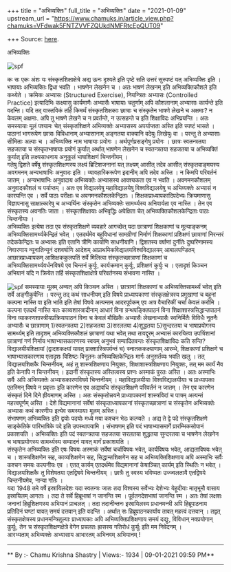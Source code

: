 +++
title = "अभिव्यक्तिः"
full_title = "अभिव्यक्तिः"
date = "2021-01-09"
upstream_url = "https://www.chamuks.in/article_view.php?chamuks=VFdwak5FNTZVVFZQUkdNMFRtcEpQUT09"

+++
Source: [here](https://www.chamuks.in/article_view.php?chamuks=VFdwak5FNTZVVFZQUkdNMFRtcEpQUT09).

अभिव्यक्तिः 



![spf](article_img/CHAMU-1610209775jethat_123.jpg)

कः सः एकः अंशः यः संस्कृतशिक्षाक्षेत्रे अद्य ऊनः दृश्यते इति पृष्टे सति
उत्तरं सुस्पष्टं यत् अभिव्यक्तिः इति । भाषायाः अभिव्यक्तिः द्विधा भवति ।
भाषणेन लेखनेन च । अतः भाषणं लेखनम् इति अभिव्यक्तिकौशले इति कथ्येते ।
क्रमिकः अभ्यासः (Structured Exercise), नियन्त्रितः अभ्यासः (Controlled
Practice) इत्यादिभिः कक्ष्यासु कार्यमाणैः अभ्यासैः भाषायाः चतुर्णाम् अपि
कौशलानाम् अभ्यासाः कार्यन्ते इति वदन्ति। यदि तद् वास्तविकं तर्हि किमर्थं
संस्कृतशिक्षकाः छात्राः च संस्कृतेन भाषणे लेखने च अक्षमाः? न केवलम्
अक्षमाः. अपि तु भाषणे लेखने च न प्रवर्तन्ते, न उत्सहन्ते च इति
शिक्षाविदः अभिप्रयन्ति । अतः समस्यायाः मूलं पश्यामः चेत् संस्कृतशिक्षणे
अभिव्यक्तेः अभ्यासस्य अपर्याप्तता अस्ति इति स्पष्टं भासते ।  
पाठानां भागरूपेण छात्राः विविधानाम् अभ्यासानाम् अङ्गतया वाक्यानि वदेयुः
लिखेयुः वा । परन्तु ते अभ्यासाः सीमिताः अल्पाः च । अभिव्यक्तिः नाम
भाषायाः प्रयोगः । अर्थपूर्णप्रसङ्गेषु प्रयोगः । छात्रः स्वतन्त्रतया
सहजतया च संस्कृतभाषायाः प्रयोगं कुर्यात् अर्थात् भाषणेन लेखनेन च
स्वतन्त्रतया सहजतया च अभिव्यक्तिं कुर्यात् इति लक्ष्यसाधनाय अनुकूलं
भाषाशिक्षणं चिन्तनीयम् ।  
गतेषु द्विशते वर्षेषु संस्कृतशिक्षणस्य लक्ष्यं ब्रिटिशजनानां यत्
लक्ष्यम् आसीत् तदेव आसीत् संस्कृतवाङ्मयस्य अवगमनम् अन्यभाषाभिः अनुवादः
इति । व्यावहारिकरूपेण इदानीम् अपि तदेव अस्ति । न किमपि परिवर्तनं जातम् ।
अन्यभाषाभिः अनुवादाय अभिव्यक्तेः अभ्यासस्य आवश्यकता एव न भवति ।
अवगमनकौशलम् अनुवादकौशलं च पर्याप्तम् । अतः एव विद्यालयेषु महाविद्यालयेषु
विश्वविद्यालयेषु च अभिव्यक्तेः अभ्यासं न कारयन्ति एव । सर्वे पाठाः
परीक्षाः च अवगमनकौशलकेन्द्रिताः । शिक्षकप्राध्यापकादिपदेभ्यः क्रियमाणासु
विज्ञापनासु साक्षात्कारेषु च अभ्यर्थिनः संस्कृतेन अभिव्यक्तेः
सामर्थ्यस्य अनिवार्यता एव नास्ति । तेन एव संस्कृतस्य अवनतिः जाता ।
संस्कृतशिक्षायाः अभिवृद्धिः अपेक्षिता चेत् अभिव्यक्तिकौशलकेन्द्रिताः
पाठाः चिन्तनीयाः ।  
अभिव्यक्तिः इत्येषा तदा एव संस्कृतशिक्षणे व्यवहारे आगच्छेत् यदा
छात्राणां शिक्षकाणां च मूल्याङ्कनम् अभिव्यक्तिसामर्थ्यकेन्द्रितं भवेत् ।
एतदर्थमेव बहुविधानां सामग्रीणां निर्माणं शिक्षकाणां प्रशिक्षणं छात्राणां
निरन्तरं तदेककेन्द्रितः च अभ्यासः इति एतानि त्रीणि कार्याणि साधनीयानि।
द्विशतस्य वर्षाणां दुर्नीतेः दुष्परिणामस्य निवारणाय न्यूनातिन्यूनं
दशवर्षाणि आदेशम् आप्राथमिकविद्यालयविश्वविद्यालयम् आबालपण्डितम्
आछात्रप्राध्यापकम् आशिक्षककुलपतिं सर्वे मिलित्वा संस्कृतच्छात्राणां
शिक्षकाणां च अभिव्यक्तिसामर्थ्यवर्धनविषये एव चिन्तनं कुर्युः,
कार्यक्रमान् कुर्युः, प्रशिक्षणं कुर्युः च । एतादृशं किञ्चन अभियानं यदि
न क्रियेत तर्हि संस्कृतशिक्षाक्षेत्रे परिवर्तनस्य संभावना नास्ति ।  
  
  
![spf](article_img/CHAMUKS-1610209775CHAMU-1610209775jethat_123.jpg)
समस्यायाः मूलम् अन्यत् अपि किञ्चन अस्ति । छात्राणां शिक्षकाणां च
अभिव्यक्तिसामर्थ्यं भवेत् इति सर्वे अङ्गीकुर्वन्ति । परन्तु तद् कथं
साधनीयम् इति विषये प्राध्यापकाणां संस्कृतक्षेत्रस्य प्रमुखाणां च बहूनां
कल्पना नास्ति वा इति भाति इति तेषां विषये अत्यन्तम् आदरपूर्वकम् एव अत्र
वैचारिकीं चर्चां केवलं करोमि । कल्पना एतदर्थं नास्ति यतः
काव्यशास्त्रादीनाम् आधारं विना ग्रन्थपङ्क्तिपाठनं विना
शिक्षाशास्त्रसिद्धान्तपाठनं विना व्याकरणशास्त्रीयप्रक्रियापाठनं विना च
केवलं मौखिकैः अभ्यासैः लेखनाभ्यासैः स्वनिर्मितैः विविधैः नूतनैः अभ्यासैः
च छात्राणाम् 1)स्वतन्त्रतया 2)सहजतया 3)सरलतया 4)शुद्धतया 5)सुन्दरतया च
भाषाप्रयोगस्य सामर्थ्यम् इति तादृशम् अभिव्यक्तिकौशलं छात्राणां यथा भवेत्
तथा तावद्दूरम् अभ्यासं कारयित्वा उपत्रिंशानां छात्राणां गणं निर्माय
भाषाभ्यासकारणस्य स्वयम् अनुभवं सम्पादितवन्तः संस्कृतशिक्षाविदः कति
सन्ति? विद्यालयीयशिक्षायां (द्वादशकक्ष्यां यावत् प्राक्शास्त्रिपर्यन्तं
च) स्नातककक्ष्याणाम् आरम्भे, शिक्षकाणां प्रशिक्षणे च भाषाभ्यासकारणाय
एतादृशः विशिष्टः विनूतनः अभिव्यक्तिकेन्द्रितः मार्गः अनुसर्तव्यः भवति
खलु । तत् विद्यालयशिक्षकैः चिन्तनीयम्, अहं तु शास्त्रशिक्षणाय नियुक्तः,
शिक्षाशास्त्रशिक्षणाय नियुक्तः, तत् मम कार्यं नैव इति केनापि न
चिन्तनीयम् । इदानीं संस्कृतस्य अस्तित्वस्य प्रश्नः अस्माकं पुरतः अस्ति ।
अतः अस्माभिः सर्वैः अपि अभिव्यक्तेः अभ्यासकारणविषये चिन्तनीयम् ।
महाविद्यालयीयाः विश्वविद्यालयीयाः च प्राध्यापकाः एतस्मिन् विषये न
प्रवृत्ताः इति कारणेन एव अद्यावधि संस्कृतशिक्षणे परिवर्तनं न जातम् । तेन
एव कारणेन संस्कृतं दिने दिने ह्रीयमाणम् अस्ति । अतः संस्कृतोन्नयने
प्राध्यापकानां शास्त्रविदां च पात्रम् अत्यन्तं महत्त्वपूर्णम् अस्ति ।
देशे विद्यमानानां सर्वेषां संस्कृताध्यापकानां संस्कृतच्छात्राणां च
संस्कृतेन अभिव्यक्तेः अभ्यासः कथं कारणीयः इत्येव समस्यायाः मूलम्
अस्ति।  
संभाषणम् अभिव्यक्तिः इति द्वयोः पदयोः मध्ये मया कश्चन भेदः कल्प्यते ।
अद्य ते द्वे पदे संस्कृतशिक्षणे साङ्केतिके पारिभाषिके पदे इति
उपस्थापयामि । संभाषणम् इति पदं भाषाभ्यासमार्गे प्रारम्भिकसोपानं
प्रकाशयति । अभिव्यक्तिः इति पदं स्वतन्त्रतया सहजतया सरलतया शुद्धतया
सुन्दरतया च भाषणेन लेखनेन च भाषाप्रयोगस्य सामर्थ्यस्य सम्पादनं यावत्
मार्गं प्रकाशयति ।  
संस्कृतेन अभिव्यक्तिः इति एषः विषयः अस्माकं सर्वेषां चर्चाविषयः भवेत्,
कार्यविषयः भवेत्, आद्यताविषयः भवेत् च । शास्त्रशिक्षणेन सह,
काव्यशिक्षणेन सह, सिद्धान्तशिक्षणेन सह च अभिव्यक्तिशिक्षणाय अपि अस्माभिः
सर्वैः कश्चन समयः कल्पनीयः एव । एतत् कार्यम् एतदर्थमेव विद्यमानानां
केषाञ्चित् कार्यम् इति स्थितिः न भवेत् । विद्यालयशिक्षकैः तु विशेषतया
एतद्विषये चिन्तनीयम् । छात्रैः तु स्वस्य भविष्यतः उज्ज्वलतायै एतद्विषये
चिन्तनीयमेव, नान्या गतिः ।  
यदा 1948 तमे वर्षे इस्रायिलदेशः यदा स्वतन्त्रः जातः तदा विश्वस्य
सर्वेभ्यः देशेभ्यः येहूदीयाः मातृभूमौ वासाय इस्रायिलम् आगताः । तदा ते
सर्वे हिब्रूभाषां न जानन्ति स्म । पूर्वतनदेशभाषां जानन्ति स्म । अतः
तेषां लक्षशः जनानां हिब्रूशिक्षणस्य अभियानं प्राचलत् । तदा तदानीन्तनः
इस्रायिलस्य प्रधानमन्त्री अपि हिब्रूपाठनाय प्रतिदिनं घण्टां यावत् समयं
दत्तवान् इति वदन्ति । अर्थात् सः हिब्रूपाठनकार्याय तावत् महत्त्वं
दत्तवान् । तद्वत् संस्कृतक्षेत्रस्य प्रधानमन्त्रितुल्याः प्राध्यापकाः
अपि अभिव्यक्तिप्रशिक्षणाय समयं दद्युः, विविधान् नवप्रयोगान् कुर्युः, तेन
च संस्कृतशिक्षणक्षेत्रे वेगेन प्रचलतः ह्रासस्य गतिरोधं कुर्युः इति मम
निवेदनम् ।  
आरभ्यताम् अभिव्यक्तेः अभ्यासाय आभारतम् अभिनवम् अभियानम् !  

------------------------------------------------------------------------

** By :- Chamu Krishna Shastry \| Views:- 1934 \| 09-01-2021 09:59
PM**  

------------------------------------------------------------------------

